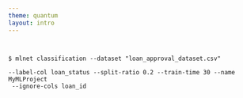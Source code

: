 ```yaml
---
theme: quantum
layout: intro
---
```


<pre><code>
                                                              
$ mlnet classification --dataset "loan_approval_dataset.csv"

--label-col loan_status --split-ratio 0.2 --train-time 30 --name MyMLProject <text-typewriter duration="1000" delay="0"> 
 --ignore-cols loan_id 
</text-typewriter>
                                                              
</code></pre>